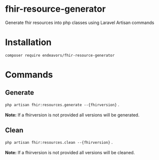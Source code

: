 # fhir-resource-generator
Generate fhir resources into php classes using Laravel Artisan commands

# Installation
`composer require endeavors/fhir-resource-generator`

# Commands

## Generate
`php artisan fhir:resources.generate --{fhirversion}` .  
<br/>**Note:** If a fhirversion is not provided all versions will be generated.
## Clean 
`php artisan fhir:resources.clean --{fhirversion}` .  
<br/>**Note:** If a fhirversion is not provided all versions will be cleaned.

